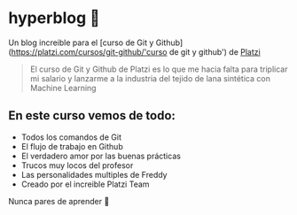 # hyperblog 💚
Un blog increible para el [curso de Git y Github](https://platzi.com/cursos/git-github/'curso de git y github') de [Platzi](https://platzi.com/'Platzi)
>El curso de Git y Github de Platzi es lo que me hacia falta para triplicar mi salario y lanzarme a la industria del tejido de lana sintética con Machine Learning

## En este curso vemos de todo:
* Todos los comandos de Git
* El flujo de trabajo en Github
* El verdadero amor por las buenas prácticas
* Trucos muy locos del profesor
* Las personalidades multiples de Freddy
* Creado por el increible Platzi Team

Nunca pares de aprender 💚